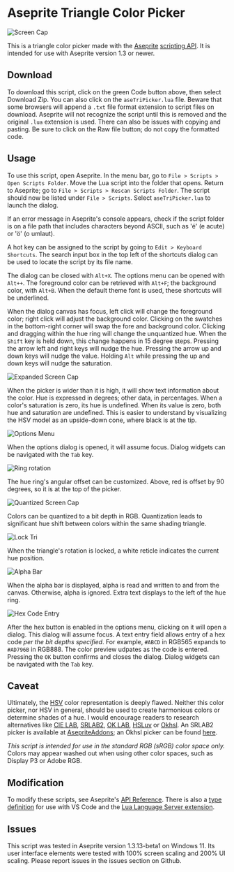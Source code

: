 # Aseprite Triangle Color Picker

![Screen Cap](screenCap0.png)

This is a triangle color picker made with the [Aseprite](https://www.aseprite.org/) [scripting API](https://www.aseprite.org/docs/scripting/). It is intended for use with Aseprite version 1.3 or newer.

## Download

To download this script, click on the green Code button above, then select Download Zip. You can also click on the `aseTriPicker.lua` file. Beware that some browsers will append a `.txt` file format extension to script files on download. Aseprite will not recognize the script until this is removed and the original `.lua` extension is used. There can also be issues with copying and pasting. Be sure to click on the Raw file button; do not copy the formatted code.

## Usage

To use this script, open Aseprite. In the menu bar, go to `File > Scripts > Open Scripts Folder`. Move the Lua script into the folder that opens. Return to Aseprite; go to `File > Scripts > Rescan Scripts Folder`. The script should now be listed under `File > Scripts`. Select `aseTriPicker.lua` to launch the dialog.

If an error message in Aseprite's console appears, check if the script folder is on a file path that includes characters beyond ASCII, such as 'é' (e acute) or 'ö' (o umlaut).

A hot key can be assigned to the script by going to `Edit > Keyboard Shortcuts`. The search input box in the top left of the shortcuts dialog can be used to locate the script by its file name.

The dialog can be closed with `Alt+X`. The options menu can be opened with `Alt++`. The foreground color can be retrieved with `Alt+F`; the background color, with `Alt+B`. When the default theme font is used, these shortcuts will be underlined.

When the dialog canvas has focus, left click will change the foreground color; right click will adjust the background color. Clicking on the swatches in the bottom-right corner will swap the fore and background color. Clicking and dragging within the hue ring will change the unquantized hue. When the `Shift` key is held down, this change happens in 15 degree steps. Pressing the arrow left and right keys will nudge the hue. Pressing the arrow up and down keys will nudge the value. Holding `Alt` while pressing the up and down keys will nudge the saturation.

![Expanded Screen Cap](screenCap1.png)

When the picker is wider than it is high, it will show text information about the color. Hue is expressed in degrees; other data, in percentages. When a color's saturation is zero, its hue is undefined. When its value is zero, both hue and saturation are undefined. This is easier to understand by visualizing the HSV model as an upside-down cone, where black is at the tip.

![Options Menu](screenCap5.png)

When the options dialog is opened, it will assume focus. Dialog widgets can be navigated with the `Tab` key.

![Ring rotation](screenCap7.png)

The hue ring's angular offset can be customized. Above, red is offset by 90 degrees, so it is at the top of the picker.

![Quantized Screen Cap](screenCap2.png)

Colors can be quantized to a bit depth in RGB. Quantization leads to significant hue shift between colors within the same shading triangle.

![Lock Tri](screenCap3.png)

When the triangle's rotation is locked, a white reticle indicates the current hue position.

![Alpha Bar](screenCap4.png)

When the alpha bar is displayed, alpha is read and written to and from the canvas. Otherwise, alpha is ignored. Extra text displays to the left of the hue ring. 

![Hex Code Entry](screenCap6.png)

After the hex button is enabled in the options menu, clicking on it will open a dialog. This dialog will assume focus. A text entry field allows entry of a hex code *per the bit depths specified*. For example, `#ABCD` in RGB565 expands to `#AD796B` in RGB888. The color preview udpates as the code is entered. Pressing the `OK` button confirms and closes the dialog. Dialog widgets can be navigated with the `Tab` key.

## Caveat

Ultimately, the [HSV](https://en.wikipedia.org/wiki/HSL_and_HSV#Disadvantages) color representation is deeply flawed. Neither this color picker, nor HSV in general, should be used to create harmonious colors or determine shades of a hue. I would encourage readers to research alternatives like [CIE LAB](https://en.wikipedia.org/wiki/CIELAB_color_space), [SRLAB2](https://www.magnetkern.de/srlab2.html), [OK LAB](https://bottosson.github.io/posts/oklab/), [HSLuv](https://www.hsluv.org/) or [Okhsl](https://bottosson.github.io/posts/colorpicker/). An SRLAB2 picker is available at [AsepriteAddons](https://github.com/behreajj/AsepriteAddons); an Okhsl picker can be found [here](https://github.com/behreajj/asepriteokhsl).

*This script is intended for use in the standard RGB (sRGB) color space only.* Colors may appear washed out when using other color spaces, such as Display P3 or Adobe RGB.

## Modification

To modify these scripts, see Aseprite's [API Reference](https://github.com/aseprite/api). There is also a [type definition](https://github.com/behreajj/aseprite-type-definition) for use with VS Code and the [Lua Language Server extension](https://github.com/LuaLS/lua-language-server).

## Issues

This script was tested in Aseprite version 1.3.13-beta1 on Windows 11. Its user interface elements were tested with 100% screen scaling and 200% UI scaling. Please report issues in the issues section on Github.